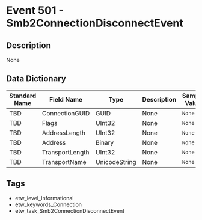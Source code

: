 # Event 501 - Smb2ConnectionDisconnectEvent

## Description
None

## Data Dictionary
|Standard Name|Field Name|Type|Description|Sample Value|
|---|---|---|---|---|
|TBD|ConnectionGUID|GUID|None|`None`|
|TBD|Flags|UInt32|None|`None`|
|TBD|AddressLength|UInt32|None|`None`|
|TBD|Address|Binary|None|`None`|
|TBD|TransportLength|UInt32|None|`None`|
|TBD|TransportName|UnicodeString|None|`None`|

## Tags
* etw_level_Informational
* etw_keywords_Connection
* etw_task_Smb2ConnectionDisconnectEvent
